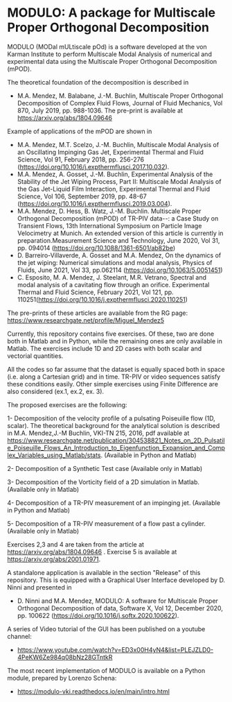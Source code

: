 # MODULO: A package for Multiscale Proper Orthogonal Decomposition
MODULO (MODal mULtiscale pOd) is a software developed at the von Karman Institute to perform Multiscale Modal Analysis of numerical and experimental data using the Multiscale Proper Orthogonal Decomposition (mPOD).

The theoretical foundation of the decomposition is described in
- M.A. Mendez, M. Balabane, J.-M. Buchlin, Multiscale Proper Orthogonal Decomposition of Complex Fluid Flows, Journal of Fluid Mechanics, Vol 870, July 2019, pp. 988-1036. The pre-print is available at https://arxiv.org/abs/1804.09646

 Example of applications of the mPOD are shown in

 -  M.A. Mendez, M.T. Scelzo, J.-M. Buchlin, Multiscale Modal Analysis of an Oscillating Impinging Gas Jet, Experimental Thermal and Fluid Science, Vol 91, February 2018, pp. 256-276 (https://doi.org/10.1016/j.expthermflusci.2017.10.032).
 -  M.A. Mendez, A. Gosset, J.-M. Buchlin, Experimental Analysis of the Stability of the Jet Wiping Process, Part II: Multiscale Modal Analysis of the Gas Jet-Liquid Film Interaction, Experimental Thermal and Fluid Science, Vol 106, September 2019, pp. 48-67 (https://doi.org/10.1016/j.expthermflusci.2019.03.004).
 -  M.A. Mendez, D. Hess, B. Watz, J.-M. Buchlin. Multiscale Proper Orthogonal Decomposition (mPOD) of TR-PIV data--: a Case Study on Transient Flows, 13th International Symposium on Particle Image Velocimetry at Munich. An extended version of this article is currently in preparation.Measurement Science and Technology, June 2020, Vol 31, pp. 094014 (https://doi.org/10.1088/1361-6501/ab82be)
 -  D. Barreiro-Villaverde, A. Gosset and M.A. Mendez, On the dynamics of the jet wiping: Numerical simulations and modal analysis, Physics of Fluids, June 2021, Vol 33, pp.062114 (https://doi.org/10.1063/5.0051451)
 -  C. Esposito, M. A. Mendez, J. Steelant, M.R. Vetrano, Spectral and modal analysis of a cavitating flow through an orifice. Experimental Thermal and Fluid Science, February 2021, Vol 121, pp. 110251(https://doi.org/10.1016/j.expthermflusci.2020.110251)

The pre-prints of these articles are available from the RG page: https://www.researchgate.net/profile/Miguel_Mendez5

Currently, this repository contains five exercises. 
Of these, two are done both in Matlab and in Python, while the remaining ones are only available in Matlab. The exercises include 1D and 2D cases with both scalar and vectorial quantities.

All the codes so far assume that the dataset is equally spaced both in space (i.e. along a Cartesian grid) and in time.
TR-PIV or video sequences satisfy these conditions easily. 
Other simple exercises using Finite Difference are also considered (ex.1, ex.2, ex. 3).

The proposed exercises are the following:

1- Decomposition of the velocity profile of a pulsating Poiseuille flow (1D, scalar). The theoretical background for the analytical solution is described in M.A. Mendez,J.-M Buchlin, VKI-TN 215, 2016, pdf available at https://www.researchgate.net/publication/304538821_Notes_on_2D_Pulsatile_Poiseuille_Flows_An_Introduction_to_Eigenfunction_Expansion_and_Complex_Variables_using_Matlab/stats.
(Available in Python and Matlab)

2- Decomposition of a Synthetic Test case
(Available only in Matlab)

3- Decomposition of the Vorticity field of a 2D simulation in Matlab.
(Available only in Matlab)

4- Decomposition of a TR-PIV measurement of an impinging jet.
(Available in Python and Matlab)

5- Decomposition of a TR-PIV measurement of a flow past a cylinder.
(Available only in Matlab)

Exercises 2,3 and 4 are taken from the article at https://arxiv.org/abs/1804.09646 .
Exercise 5 is available at https://arxiv.org/abs/2001.01971.

A standalone application is available in the section "Release" of this repository.
This is equipped with a Graphical User Interface developed by D. Ninni and presented in 

-  D. Ninni and M.A. Mendez, MODULO: A software for Multiscale Proper Orthogonal Decomposition of data, Software X, Vol 12, December 2020, pp. 100622 
   (https://doi.org/10.1016/j.softx.2020.100622).

A series of Video tutorial of the GUI has been published on a youtube channel:

- https://www.youtube.com/watch?v=ED3x00H4yN4&list=PLEJZLD0-4PeKW6Ze984q08bNz28GTntkR

The most recent implementation of MODULO is available on a Python module, prepared by Lorenzo Schena:

- https://modulo-vki.readthedocs.io/en/main/intro.html






